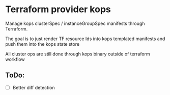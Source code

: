 # Terraform provider kops

Manage kops clusterSpec / instanceGroupSpec manifests through Terraform.

The goal is to just render TF resource Ids into kops templated manifests and push them into the kops state store

All cluster ops are still done through kops binary outside of terraform workflow

## ToDo:

- [ ] Better diff detection
